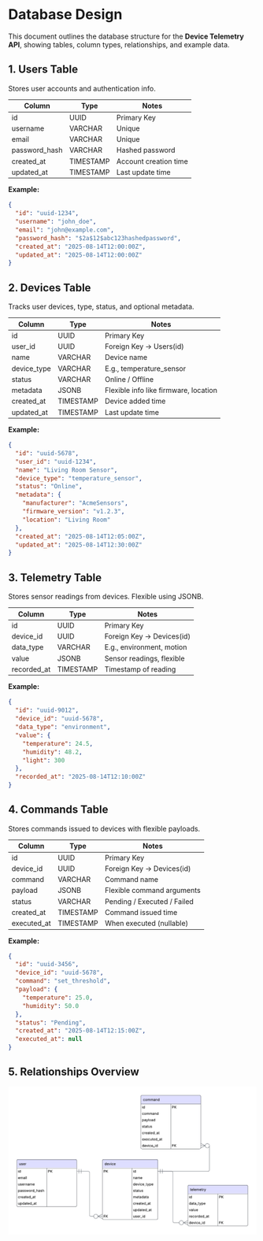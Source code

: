 # Database Design

This document outlines the database structure for the **Device Telemetry API**, showing tables, column types, relationships, and example data.

## **1. Users Table**

Stores user accounts and authentication info.

| Column        | Type      | Notes                 |
| ------------- | --------- | --------------------- |
| id            | UUID      | Primary Key           |
| username      | VARCHAR   | Unique                |
| email         | VARCHAR   | Unique                |
| password_hash | VARCHAR   | Hashed password       |
| created_at    | TIMESTAMP | Account creation time |
| updated_at    | TIMESTAMP | Last update time      |

**Example:**

```json
{
  "id": "uuid-1234",
  "username": "john_doe",
  "email": "john@example.com",
  "password_hash": "$2a$12$abc123hashedpassword",
  "created_at": "2025-08-14T12:00:00Z",
  "updated_at": "2025-08-14T12:00:00Z"
}
```

## **2. Devices Table**

Tracks user devices, type, status, and optional metadata.

| Column      | Type      | Notes                                 |
| ----------- | --------- | ------------------------------------- |
| id          | UUID      | Primary Key                           |
| user_id     | UUID      | Foreign Key → Users(id)               |
| name        | VARCHAR   | Device name                           |
| device_type | VARCHAR   | E.g., temperature_sensor              |
| status      | VARCHAR   | Online / Offline                      |
| metadata    | JSONB     | Flexible info like firmware, location |
| created_at  | TIMESTAMP | Device added time                     |
| updated_at  | TIMESTAMP | Last update time                      |

**Example:**

```json
{
  "id": "uuid-5678",
  "user_id": "uuid-1234",
  "name": "Living Room Sensor",
  "device_type": "temperature_sensor",
  "status": "Online",
  "metadata": {
    "manufacturer": "AcmeSensors",
    "firmware_version": "v1.2.3",
    "location": "Living Room"
  },
  "created_at": "2025-08-14T12:05:00Z",
  "updated_at": "2025-08-14T12:30:00Z"
}
```

## **3. Telemetry Table**

Stores sensor readings from devices. Flexible using JSONB.

| Column      | Type      | Notes                     |
| ----------- | --------- | ------------------------- |
| id          | UUID      | Primary Key               |
| device_id   | UUID      | Foreign Key → Devices(id) |
| data_type   | VARCHAR   | E.g., environment, motion |
| value       | JSONB     | Sensor readings, flexible |
| recorded_at | TIMESTAMP | Timestamp of reading      |

**Example:**

```json
{
  "id": "uuid-9012",
  "device_id": "uuid-5678",
  "data_type": "environment",
  "value": {
    "temperature": 24.5,
    "humidity": 48.2,
    "light": 300
  },
  "recorded_at": "2025-08-14T12:10:00Z"
}
```

## **4. Commands Table**

Stores commands issued to devices with flexible payloads.

| Column      | Type      | Notes                       |
| ----------- | --------- | --------------------------- |
| id          | UUID      | Primary Key                 |
| device_id   | UUID      | Foreign Key → Devices(id)   |
| command     | VARCHAR   | Command name                |
| payload     | JSONB     | Flexible command arguments  |
| status      | VARCHAR   | Pending / Executed / Failed |
| created_at  | TIMESTAMP | Command issued time         |
| executed_at | TIMESTAMP | When executed (nullable)    |

**Example:**

```json
{
  "id": "uuid-3456",
  "device_id": "uuid-5678",
  "command": "set_threshold",
  "payload": {
    "temperature": 25.0,
    "humidity": 50.0
  },
  "status": "Pending",
  "created_at": "2025-08-14T12:15:00Z",
  "executed_at": null
}
```

## **5. Relationships Overview**

![ER Diagram](./er-diagram.png)
